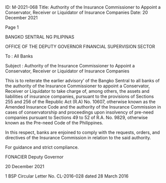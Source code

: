 ID: M-2021-068
Title: Authority of the Insurance Commissioner to Appoint a Conservator, Receiver or Liquidator of Insurance Companies
Date: 20 December 2021

Page 1

BANGKO SENTRAL NG PILIPINAS

OFFICE OF THE DEPUTY GOVERNOR FINANCIAL SUPERVISION SECTOR

To : All Banks

Subject : Authority of the Insurance Commissioner to Appoint a Conservator, Receiver or Liquidator of Insurance Companies

This is to reiterate the earlier advisory’ of the Bangko Sentral to all banks of the authority of the Insurance Commissioner to appoint a Conservator, Receiver or Liquidator to take charge of, among others, the assets and liabilities of insurance companies, pursuant to the provisions of Sections 255 and 256 of the Republic Act (R.A) No. 10607, otherwise known as the Amended Insurance Code and the authority of the Insurance Commission in cases of conservatorship and proceedings upon insolvency of pre-need companies pursuant to Sections 49 to 52 of R.A. No. 9829, otherwise known as the Pre-need Code of the Philippines.

In this respect, banks are enjoined to comply with the requests, orders, and directives of the Insurance Commission in relation to the said authority.

For guidance and strict compliance.

FONACIER Deputy Governor

20 December 2021

1 BSP Circular Letter No. CL-2016-028 dated 28 March 2016
